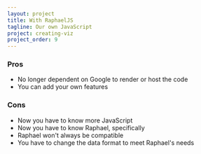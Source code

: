 ```yaml
---
layout: project
title: With RaphaelJS
tagline: Our own JavaScript 
project: creating-viz
project_order: 9
---
```



### Pros
- No longer dependent on Google to render or host the code
- You can add your own features

### Cons
- Now you have to know more JavaScript
- Now you have to know Raphael, specifically
- Raphael won't always be compatible
- You have to change the data format to meet Raphael's needs